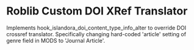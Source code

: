 # Roblib Custom DOI XRef Translator
Implements hook_islandora_doi_content_type_info_alter to override DOI crossref translator. Specifically changing hard-coded 
'article' setting of genre field in MODS to 'Journal Article'.